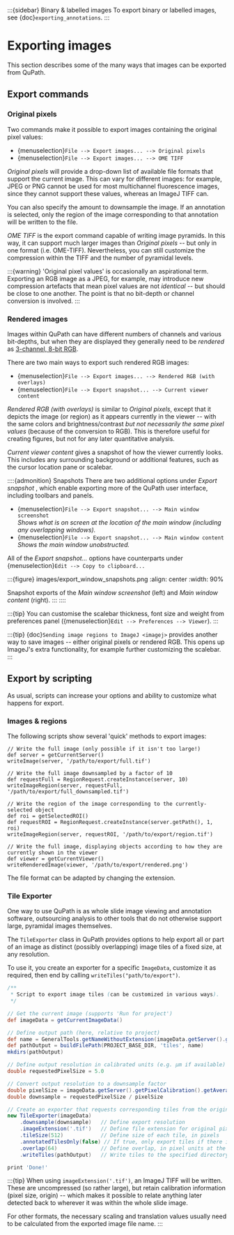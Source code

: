 :::{sidebar} Binary & labelled images
To export binary or labelled images, see {doc}`exporting_annotations`.
:::

# Exporting images

This section describes some of the many ways that images can be exported from QuPath.

## Export commands

### Original pixels

Two commands make it possible to export images containing the original pixel values:

- {menuselection}`File --> Export images... --> Original pixels`
- {menuselection}`File --> Export images... --> OME TIFF`

*Original pixels* will provide a drop-down list of available file formats that support the current image.
This can vary for different images: for example, JPEG or PNG cannot be used for most multichannel fluorescence images, since they cannot support these values, whereas an ImageJ TIFF can.

You can also specify the amount to downsample the image.
If an annotation is selected, only the region of the image corresponding to that annotation will be written to the file.

*OME TIFF* is the export command capable of writing image pyramids.
In this way, it can support much larger images than *Original pixels* -- but only in one format (i.e. OME-TIFF).
Nevertheless, you can still customize the compression within the TIFF and the number of pyramidal levels.

:::{warning}
'Original pixel values' is occasionally an aspirational term.
Exporting an RGB image as a JPEG, for example, may introduce new compression artefacts that mean pixel values are not *identical* -- but should be close to one another.
The point is that no bit-depth or channel conversion is involved.
:::

### Rendered images

Images within QuPath can have different numbers of channels and various bit-depths, but when they are displayed they generally need to be *rendered* as [3-channel, 8-bit RGB](https://petebankhead.gitbooks.io/imagej-intro/content/chapters/colors/colors.html#rgb-images).

There are two main ways to export such rendered RGB images:

- {menuselection}`File --> Export images... --> Rendered RGB (with overlays)`
- {menuselection}`File --> Export snapshot... --> Current viewer content`

*Rendered RGB (with overlays)* is similar to *Original pixels*, except that it depicts the image (or region) as it appears currently in the viewer -- with the same colors and brightness/contrast *but not necessarily the same pixel values* (because of the conversion to RGB).
This is therefore useful for creating figures, but not for any later quantitative analysis.

*Current viewer content* gives a snapshot of how the viewer currently looks.
This includes any surrounding background or additional features, such as the cursor location pane or scalebar.

::::{admonition} Snapshots
There are two additional options under *Export snapshot* , which enable exporting more of the QuPath user interface, including toolbars and panels.

- {menuselection}`File --> Export snapshot... --> Main window screenshot` <br /> *Shows what is on screen at the location of the main window (including any overlapping windows).*
- {menuselection}`File --> Export snapshot... --> Main window content` <br /> *Shows the main window unobstructed.*

All of the *Export snapshot...* options have counterparts under {menuselection}`Edit --> Copy to clipboard...`

:::{figure} images/export_window_snapshots.png
:align: center
:width: 90%

Snapshot exports of the *Main window screenshot* (left) and *Main window content* (right).
:::
::::

:::{tip}
You can customise the scalebar thickness, font size and weight from preferences panel ({menuselection}`Edit --> Preferences --> Viewer`).
:::

:::{tip}
{doc}`Sending image regions to ImageJ <imagej>` provides another way to save images -- either original pixels or rendered RGB. This opens up ImageJ's extra functionality, for example further customizing the scalebar.
:::

## Export by scripting

As usual, scripts can increase your options and ability to customize what happens for export.

### Images & regions

The following scripts show several 'quick' methods to export images:

```
// Write the full image (only possible if it isn't too large!)
def server = getCurrentServer()
writeImage(server, '/path/to/export/full.tif')

// Write the full image downsampled by a factor of 10
def requestFull = RegionRequest.createInstance(server, 10)
writeImageRegion(server, requestFull, '/path/to/export/full_downsampled.tif')

// Write the region of the image corresponding to the currently-selected object
def roi = getSelectedROI()
def requestROI = RegionRequest.createInstance(server.getPath(), 1, roi)
writeImageRegion(server, requestROI, '/path/to/export/region.tif')

// Write the full image, displaying objects according to how they are currently shown in the viewer
def viewer = getCurrentViewer()
writeRenderedImage(viewer, '/path/to/export/rendered.png')
```

The file format can be adapted by changing the extension.

### Tile Exporter

One way to use QuPath is as whole slide image viewing and annotation software, outsourcing analysis to other tools that do not otherwise support large, pyramidal images themselves.

The `TileExporter` class in QuPath provides options to help export all or part of an image as distinct (possibly overlapping) image tiles of a fixed size, at any resolution.

To use it, you create an exporter for a specific `ImageData`, customize it as required, then end by calling `writeTiles("path/to/export")`.

```groovy
/**
 * Script to export image tiles (can be customized in various ways).
 */

// Get the current image (supports 'Run for project')
def imageData = getCurrentImageData()

// Define output path (here, relative to project)
def name = GeneralTools.getNameWithoutExtension(imageData.getServer().getMetadata().getName())
def pathOutput = buildFilePath(PROJECT_BASE_DIR, 'tiles', name)
mkdirs(pathOutput)

// Define output resolution in calibrated units (e.g. µm if available)
double requestedPixelSize = 5.0

// Convert output resolution to a downsample factor
double pixelSize = imageData.getServer().getPixelCalibration().getAveragedPixelSize()
double downsample = requestedPixelSize / pixelSize

// Create an exporter that requests corresponding tiles from the original & labelled image servers
new TileExporter(imageData)
    .downsample(downsample)   // Define export resolution
    .imageExtension('.tif')   // Define file extension for original pixels (often .tif, .jpg, '.png' or '.ome.tif')
    .tileSize(512)            // Define size of each tile, in pixels
    .annotatedTilesOnly(false) // If true, only export tiles if there is a (classified) annotation present
    .overlap(64)              // Define overlap, in pixel units at the export resolution
    .writeTiles(pathOutput)   // Write tiles to the specified directory

print 'Done!'
```

:::{tip}
When using `imageExtension('.tif')`, an ImageJ TIFF will be written.
These are uncompressed (so rather large), but retain calibration information (pixel size, origin) -- which makes it possible to relate anything later detected back to wherever it was within the whole slide image.

For other formats, the necessary scaling and translation values usually need to be calculated from the exported image file name.
:::
